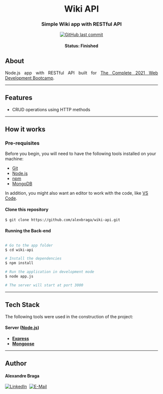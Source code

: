 <h1 align="center">Wiki API</h1>

<h3 align="center">
    Simple Wiki app with RESTful API
</h3>

<p align="center">
  <a href="https://github.com/alexbraga/wiki-api/commits/master"><img alt="GitHub last commit" src="https://img.shields.io/github/last-commit/alexbraga/wiki-api"></a>
</p>

<h4 align="center">
	 Status: Finished
</h4>

## About

<p align="justify">Node.js app with RESTful API built for <a href="https://www.udemy.com/course/the-complete-web-development-bootcamp/">The Complete 2021 Web Development Bootcamp</a>.</p>

---

## Features

- CRUD operations using HTTP methods

---

## How it works

### Pre-requisites

Before you begin, you will need to have the following tools installed on your
machine:

- [Git](https://git-scm.com)
- [Node.js](https://nodejs.org/en/)
- [npm](https://npmjs.com)
- [MongoDB](https://www.mongodb.com/try/download/community)

In addition, you might also want an editor to work with the code, like
[VS Code](https://code.visualstudio.com/).

#### Clone this repository

```bash
$ git clone https://github.com/alexbraga/wiki-api.git
```

#### Running the Back-end

```bash

# Go to the app folder
$ cd wiki-api

# Install the dependencies
$ npm install

# Run the application in development mode
$ node app.js

# The server will start at port 3000

```

---

## Tech Stack

The following tools were used in the construction of the project:

#### **Server** ([Node.js](https://nodejs.org/en/))

- **[Express](https://expressjs.com/)**
- **[Mongoose](https://mongoosejs.com/)**

---

## Author

<h4>Alexandre Braga</h4>

<div>
<a href="https://www.linkedin.com/in/alexgbraga/" target="_blank"><img src="https://img.shields.io/badge/-LinkedIn-blue?style=for-the-badge&logo=Linkedin&logoColor=white" alt="LinkedIn"></a>&nbsp;
<a href="mailto:contato@alexbraga.com.br" target="_blank"><img src="https://img.shields.io/badge/-email-c14438?style=for-the-badge&logo=Gmail&logoColor=white" alt="E-Mail"></a>
</div>
